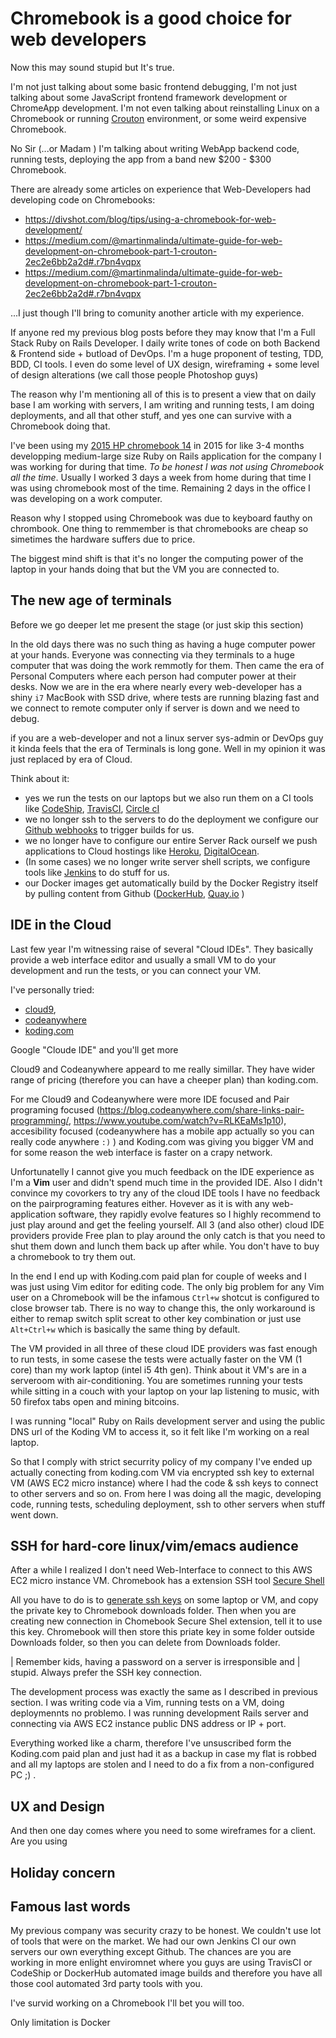 # Chromebook is a good choice for web developers

Now this may sound stupid but It's true. 

I'm not just talking about some basic frontend debugging, I'm not
just talking about some JavaScript frontend framework development or
ChromeApp development. I'm not even talking about reinstalling Linux on a Chromebook or running
[Crouton](https://github.com/dnschneid/crouton) environment, or some
weird expensive Chromebook.

No Sir (...or Madam ) I'm talking about writing WebApp backend code,
running tests, deploying the app from a band new $200 - $300 Chromebook.


There are already some articles on experience that Web-Developers had
developing code on Chromebooks:

* https://divshot.com/blog/tips/using-a-chromebook-for-web-development/
* https://medium.com/@martinmalinda/ultimate-guide-for-web-development-on-chromebook-part-1-crouton-2ec2e6bb2a2d#.r7bn4vqpx
* https://medium.com/@martinmalinda/ultimate-guide-for-web-development-on-chromebook-part-1-crouton-2ec2e6bb2a2d#.r7bn4vqpx

...I just though I'll bring to comunity another article with my experience.


If anyone red my previous blog posts before they may know that I'm a Full Stack Ruby on Rails
Developer. I daily write tones of code on both Backend & Frontend side +
butload of DevOps. I'm a huge proponent of testing, TDD, BDD, CI tools.
I even do some level of UX design, wireframing + some
level of design alterations (we call those people Photoshop guys)

The reason why I'm mentioning all of this is to present a view that on
daily base I am working with servers, I am writing and running tests, I
am doing deployments, and all that other stuff, and yes one can survive
with a Chromebook doing that.

I've been using my [2015 HP chromebook 14](https://www.google.com/chrome/devices/hp-chromebook-14/)
in 2015 for like 3-4 months developping medium-large size Ruby on Rails application
for the company I was working for during that time.
*To be honest I was not using Chromebook all the time*. Usually I worked
3 days a week from home during that time I was using chromebook most of
the time. Remaining 2 days in the office I was developing on a work
computer.

Reason why I stopped using Chromebook was due
to keyboard fauthy on chrombook. One thing to remmember is that chromebooks
are cheap so simetimes the hardware suffers due to price.

The biggest mind shift is that it's no longer the computing power of the
laptop in your hands doing that but the VM you are connected to.

## The new age of terminals

Before we go deeper let me present the stage (or just skip this section)

In the old days there was no such thing as having a huge computer power
at your hands. Everyone was connecting via they terminals to a huge
computer that was doing the work remmotly for them. Then came the era of Personal
Computers where each person had computer power at their desks. Now we
are in the era where nearly every web-developer has a shiny `i7` MacBook with
SSD drive, where tests are running blazing fast and we connect to remote
computer only if server is down and we need to debug.

if you are a web-developer and not a linux server sys-admin or
DevOps guy it kinda feels that the era of Terminals is long gone. Well in my opinion
it was just replaced by era of Cloud.

Think about it:

* yes we run the tests on our laptops but we also run them
on a CI tools like [CodeShip](http://codeship.com/),
[TravisCI](https://travis-ci.com/), [Circle cI](https://circleci.com/)
* we no longer ssh to the servers to do the deployment we configure our
[Github webhooks](https://developer.github.com/webhooks/) to trigger
builds for us.
* we no longer have to configure our entire Server Rack
ourself we push applications to Cloud hostings like
[Heroku](www.heroku.com), [DigitalOcean](https://www.digitalocean.com).
* (In some cases) we no longer write server shell scripts,
we configure tools like [Jenkins](https://jenkins-ci.org/)  to do stuff
for us.
* our Docker images get automatically build by the Docker Registry
  itself by pulling content from Github ([DockerHub](https://docs.docker.com/docker-hub/builds/),
[Quay.io](https://quay.io) )

## IDE in the Cloud

Last few year I'm witnessing raise of several "Cloud IDEs". They
basically provide a web interface editor and usually a small VM to do
your development and run the tests, or you can connect your VM.

I've personally tried:

* [cloud9](https://c9.io/),
* [codeanywhere](https://codeanywhere.com/)
* [koding.com](https://koding.com/)

Google "Cloude IDE" and you'll get more

Cloud9 and Codeanywhere appeard to me really simillar. They have wider
range of pricing (therefore you can have a cheeper plan) than
koding.com.

For me Cloud9 and Codeanywhere were more IDE focused and Pair programing
focused (https://blog.codeanywhere.com/share-links-pair-programming/, https://www.youtube.com/watch?v=RLKEaMs1p10),
accesibility focused (codeanywhere has a mobile app actually so you can
really code anywhere `:)` ) and Koding.com was giving you bigger VM and
for some reason the web interface is faster on a crapy network.

Unfortunatelly I cannot give you much feedback on the IDE experience as I'm a
**Vim** user and didn't spend much time in the provided IDE. Also I didn't
convince my covorkers to try any of the cloud IDE tools I have no
feedback on the pairprograming features either. Hovever as it is with
any web-application software, they rapidly evolve features so I highly
recommend to just play around and get the feeling yourself. All 3 (and
also other) cloud IDE providers provide Free plan to play around the
only catch is that you need to shut them down and lunch them back up
after while. You don't have to buy a chromebook to try them out.

In the end I end up with Koding.com paid plan for couple of weeks and I
was just using Vim editor for editing code. The only big problem for any Vim
user on a Chromebook will be the infamous `Ctrl+w` shotcut is configured
to close browser tab. There is no way to change this, the only
workaround is either to remap switch split screat to other key combination or
just use `Alt+Ctrl+w` which is basically the same thing by default.

The VM provided in all three of these cloud IDE providers was fast
enough to run tests, in some casese the tests were actually faster on
the VM (1 core) than my work laptop (intel i5 4th gen). Think about it
VM's are in a serveroom with air-conditioning. You are sometimes running
your tests while sitting in a couch with your laptop on your lap
listening to music, with 50 firefox tabs open and mining bitcoins.

I was running "local" Ruby on Rails development server and using the
public DNS url of the Koding VM to access it, so it felt like I'm
working on a real laptop.

So that I comply with strict securrity policy of my company I've ended up actually
conecting from koding.com VM via encrypted ssh key to external VM (AWS EC2 micro instance)
where I had the code & ssh keys to connect to other servers and so on.
From here I was doing all the magic, developing code, running tests,
scheduling deployment, ssh to other servers when stuff went down.

## SSH for hard-core linux/vim/emacs audience

After a while I realized I don't need Web-Interface to connect to this AWS EC2 micro instance VM.
Chromebook has a extension SSH tool [Secure Shell](https://chrome.google.com/webstore/search/ssh)

All you have to do is to [generate ssh
keys](https://help.github.com/articles/generating-ssh-keys/) on some laptop or VM,
and copy the private key to Chromebook downloads folder. Then when you are
creating new connection in Chomebook Secure Shel extension, tell it to
use this key. Chromebook will then store this priate key in some folder
outside Downloads folder, so then you can delete from Downloads folder.

| Remember kids, having a password on a server is irresponsible and
| stupid. Always prefer the SSH key connection.

The development process was exactly the same as I described in previous
section. I was writing code via a Vim, running tests on a VM, doing
deploymennts no problemo. I was running development Rails server and
connecting via AWS EC2 instance public DNS address or IP + port.

Everything worked like a charm, therefore I've unsuscribed form the
Koding.com paid plan and just had it as a backup in case my flat is
robbed and all my laptops are stolen and I need to do a fix from a
non-configured PC ;) .

## UX and Design

And then one day comes where you need to some wireframes for a client.
Are you using 


## Holiday concern


## Famous last words

My previous company was security crazy to be honest. We couldn't use lot
of tools that were on the market. We had our own Jenkins CI our own
servers our own everything except Github. The chances  are you are
working in more enlight enviromnet where you guys are using TravisCI or
CodeShip or DockerHub automated image builds and therefore you have all
those cool automated 3rd party tools with you.

I've survid working on a Chromebook I'll bet you will too.






Only limitation is Docker

